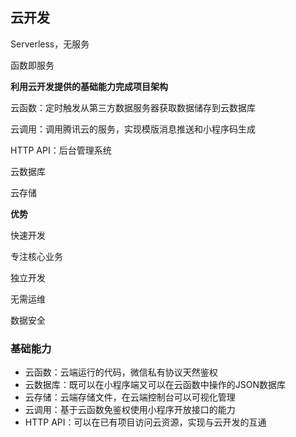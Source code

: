 ## 云开发

Serverless，无服务

函数即服务

**利用云开发提供的基础能力完成项目架构**

云函数：定时触发从第三方数据服务器获取数据储存到云数据库

云调用：调用腾讯云的服务，实现模版消息推送和小程序码生成

HTTP API：后台管理系统

云数据库

云存储

**优势**

快速开发

专注核心业务

独立开发

无需运维

数据安全

### 基础能力

- 云函数：云端运行的代码，微信私有协议天然鉴权
- 云数据库：既可以在小程序端又可以在云函数中操作的JSON数据库
- 云存储：云端存储文件，在云端控制台可以可视化管理
- 云调用：基于云函数免鉴权使用小程序开放接口的能力
- HTTP API：可以在已有项目访问云资源，实现与云开发的互通

